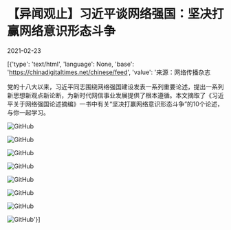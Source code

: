 # 【异闻观止】习近平谈网络强国：坚决打赢网络意识形态斗争

2021-02-23

[{'type': 'text/html', 'language': None, 'base': 'https://chinadigitaltimes.net/chinese/feed', 'value': '来源：网络传播杂志

党的十八大以来，习近平同志围绕网络强国建设发表一系列重要论述，提出一系列新思想新观点新论断，为新时代网信事业发展提供了根本遵循。本文摘取了《习近平关于网络强国论述摘编》一书中有关“坚决打赢网络意识形态斗争”的10个论述，与你一起学习。

![GitHub](https://chinadigitaltimes.net/chinese/files/2021/02/post-662897-6034d70362e53.)

![GitHub](https://chinadigitaltimes.net/chinese/files/2021/02/post-662897-6034d70573cf7.)

![GitHub](https://chinadigitaltimes.net/chinese/files/2021/02/post-662897-6034d7077175e.)

![GitHub](https://chinadigitaltimes.net/chinese/files/2021/02/post-662897-6034d709a6709.)

![GitHub](https://chinadigitaltimes.net/chinese/files/2021/02/post-662897-6034d70bec679.)

![GitHub](https://chinadigitaltimes.net/chinese/files/2021/02/post-662897-6034d70e67106.)

![GitHub](https://chinadigitaltimes.net/chinese/files/2021/02/post-662897-6034d7109c422.)

![GitHub](https://chinadigitaltimes.net/chinese/files/2021/02/post-662897-6034d71306513.)'}]